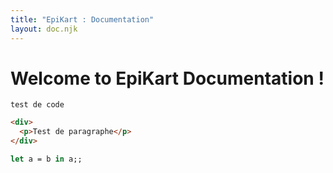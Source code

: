 ```yaml
---
title: "EpiKart : Documentation"
layout: doc.njk
---
```


# Welcome to EpiKart Documentation !

    test de code

```html
<div>
  <p>Test de paragraphe</p>
</div>
```

```ocaml
let a = b in a;;
```
